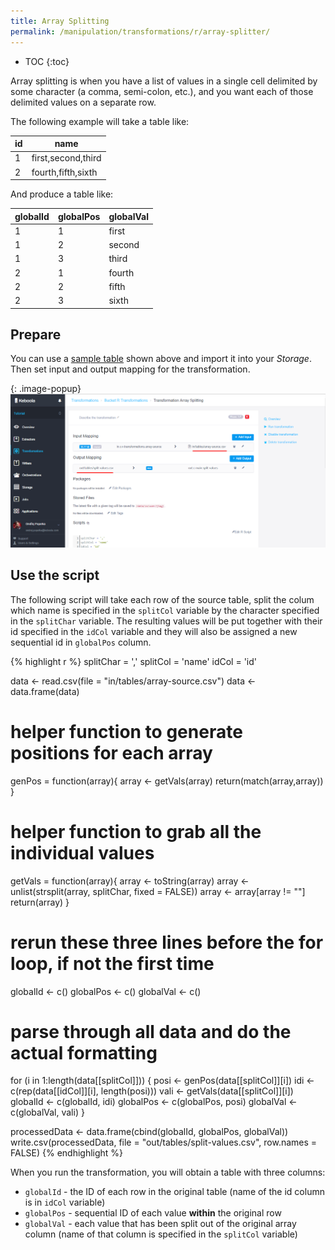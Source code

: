 ```yaml
---
title: Array Splitting
permalink: /manipulation/transformations/r/array-splitter/
---
```


* TOC
{:toc}

Array splitting is when you have a list of values in a single cell delimited by some 
character (a comma, semi-colon, etc.), and you want each of those delimited values on a separate row.

The following example will take a table like:

| id | name               |
|----|--------------------|
| 1  | first,second,third |
| 2  | fourth,fifth,sixth |

And produce a table like:

| globalId | globalPos | globalVal |
|----------|-----------|-----------|
| 1        | 1         | first     |
| 1        | 2         | second    |
| 1        | 3         | third     |
| 2        | 1         | fourth    |
| 2        | 2         | fifth     |
| 2        | 3         | sixth     |

## Prepare 
You can use a [sample table](/manipulation/transformations/r/array-source.csv) shown above and import it into 
your *Storage*. Then set input and output mapping for the transformation.

{: .image-popup}
![Screenshot - Input/Output mapping](/manipulation/transformations/r/array-split-io.png)

## Use the script
The following script will take each row of the source table, split the colum which name is specified in the
`splitCol` variable by the character specified in the `splitChar` variable. The resulting values will be put 
together with their id specified in the `idCol` variable and they will also be assigned a new sequential id
in `globalPos` column.   

{% highlight r %}
splitChar = ','
splitCol = 'name'
idCol = 'id'

data <- read.csv(file = "in/tables/array-source.csv")
data <- data.frame(data)

# helper function to generate positions for each array
genPos = function(array){
  array <- getVals(array)
  return(match(array,array))
}

# helper function to grab all the individual values
getVals = function(array){
  array <- toString(array)
  array <- unlist(strsplit(array, splitChar, fixed = FALSE))
  array <- array[array != ""]
  return(array)
}

# rerun these three lines before the for loop, if not the first time
globalId <- c()
globalPos <- c()
globalVal <- c()

# parse through all data and do the actual formatting
for (i in 1:length(data[[splitCol]])) {
  posi <- genPos(data[[splitCol]][i])
  idi <- c(rep(data[[idCol]][i], length(posi)))
  vali <- getVals(data[[splitCol]][i])
  globalId <- c(globalId, idi)
  globalPos <- c(globalPos, posi)
  globalVal <- c(globalVal, vali)
}

processedData <- data.frame(cbind(globalId, globalPos, globalVal))
write.csv(processedData, file = "out/tables/split-values.csv", row.names = FALSE)
{% endhighlight %}

When you run the transformation, you will obtain a table with three columns:

- `globalId` - the ID of each row in the original table (name of the id column is in `idCol` variable)
- `globalPos` - sequential ID of each value **within** the original row
- `globalVal` - each value that has been split out of the original array column (name of that 
column is specified in the `splitCol` variable)
